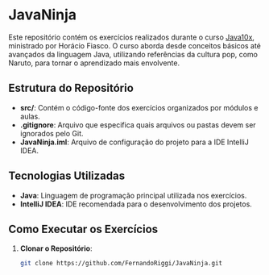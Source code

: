 # JavaNinja

Este repositório contém os exercícios realizados durante o curso [Java10x](https://java10x.dev/), ministrado por Horácio Fiasco.
O curso aborda desde conceitos básicos até avançados da linguagem Java, utilizando referências da cultura pop, como Naruto, para tornar o aprendizado mais envolvente.

## Estrutura do Repositório

- **src/**: Contém o código-fonte dos exercícios organizados por módulos e aulas.
- **.gitignore**: Arquivo que especifica quais arquivos ou pastas devem ser ignorados pelo Git.
- **JavaNinja.iml**: Arquivo de configuração do projeto para a IDE IntelliJ IDEA.

## Tecnologias Utilizadas

- **Java**: Linguagem de programação principal utilizada nos exercícios.
- **IntelliJ IDEA**: IDE recomendada para o desenvolvimento dos projetos.

## Como Executar os Exercícios

1. **Clonar o Repositório**:
   ```bash
   git clone https://github.com/FernandoRiggi/JavaNinja.git

